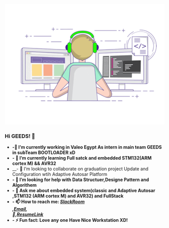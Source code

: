<p align="center">
  <img src="https://github.com/ELabbassalah56/ELabbassalah56/blob/main/68747470733a2f2f6d656469612e67697068792e636f6d2f6d656469612f53576f536b4e36447854737a71494b4571762f67697068792e676966.gif?raw=true" />
</p>

### Hi GEEDS! 👋
   * __-🔭 I’m currently working in Valeo Egypt As intern in main team <strong>GEEDS</strong> in subTeam <strong>BOOTLOADER</strong> xD__ <br/>
   * __- 🌱 I’m currently learning Full satck and embedded STM132(ARM cortex M) && AVR32__ <br/>
   * __- 👯 I’m looking to collaborate on graduation project Update and Configuration wtih Adaptive Autosar Platform  <br/>
   * __- 🤔 I’m looking for help with Data Structuer,Designe Pattern and Algorithem__  <br/>
   * __- 💬 Ask me about embedded system(classic and Adaptive Autosar ,STM132 (ARM cortex M) and AVR32) and FullStack__  <br/>
   * __- 📫 How to reach me: ***[SlackRoom](https://join.slack.com/t/diplomacalend-7f12265/shared_invite/zt-ioly6168-wcXyz~2Pg2PHVkpHGAUHhQ)</br>,[Email](abassalah219@gmail.com),</br>,[ًResumeLink](https://github.com/ELabbassalah56/elabbas_CV)***__  <br/>
   * __- ⚡ Fun fact: Love any one Have Nice Workstation XD!__ 
